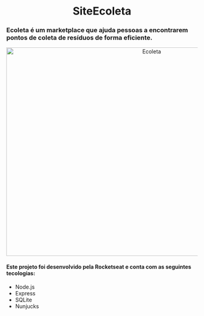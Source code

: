 <h1 align="center">SiteEcoleta</h1>
<h3>Ecoleta é um marketplace que ajuda pessoas a encontrarem pontos de coleta de resíduos de forma eficiente.</h3> 

<p align="center">
    <img scr=".github/nlw1.png" width="750px" height="550px" alt="Ecoleta">
</p>
<h4>Este projeto foi desenvolvido pela Rocketseat e conta com as seguintes tecologias:</h4>

<ul>
    <li>Node.js</li>
    <li>Express</li>
    <li>SQLite</li>
    <li>Nunjucks</li>
</ul>

